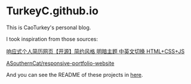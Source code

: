 # TurkeyC.github.io

This is CaoTurkey's personal blog.

I took inspiration from those sources:

[响应式个人简历网页【开源】简约风格 明暗主题 中英文切换 HTML+CSS+JS](https://www.bilibili.com/video/BV1SM411w7VZ)

[ASouthernCat/responsive-portfolio-website](https://github.com/ASouthernCat/responsive-portfolio-website)

And you can see the README of these projects in [here](README_bak.md).